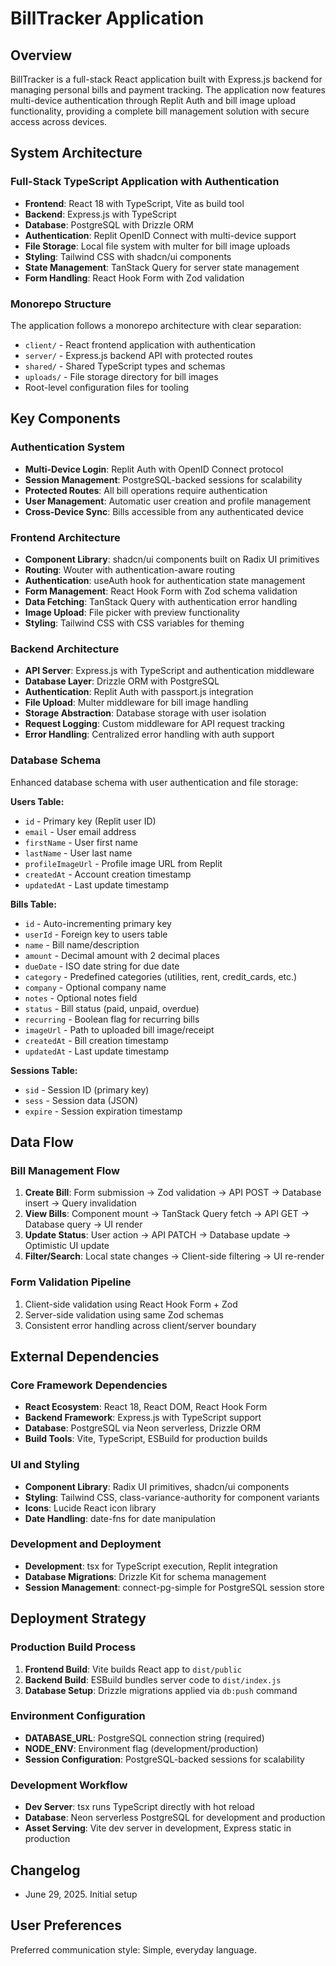 # BillTracker Application

## Overview

BillTracker is a full-stack React application built with Express.js backend for managing personal bills and payment tracking. The application now features multi-device authentication through Replit Auth and bill image upload functionality, providing a complete bill management solution with secure access across devices.

## System Architecture

### Full-Stack TypeScript Application with Authentication
- **Frontend**: React 18 with TypeScript, Vite as build tool
- **Backend**: Express.js with TypeScript
- **Database**: PostgreSQL with Drizzle ORM
- **Authentication**: Replit OpenID Connect with multi-device support
- **File Storage**: Local file system with multer for bill image uploads
- **Styling**: Tailwind CSS with shadcn/ui components
- **State Management**: TanStack Query for server state management
- **Form Handling**: React Hook Form with Zod validation

### Monorepo Structure
The application follows a monorepo architecture with clear separation:
- `client/` - React frontend application with authentication
- `server/` - Express.js backend API with protected routes
- `shared/` - Shared TypeScript types and schemas
- `uploads/` - File storage directory for bill images
- Root-level configuration files for tooling

## Key Components

### Authentication System
- **Multi-Device Login**: Replit Auth with OpenID Connect protocol
- **Session Management**: PostgreSQL-backed sessions for scalability
- **Protected Routes**: All bill operations require authentication
- **User Management**: Automatic user creation and profile management
- **Cross-Device Sync**: Bills accessible from any authenticated device

### Frontend Architecture
- **Component Library**: shadcn/ui components built on Radix UI primitives
- **Routing**: Wouter with authentication-aware routing
- **Authentication**: useAuth hook for authentication state management
- **Form Management**: React Hook Form with Zod schema validation
- **Data Fetching**: TanStack Query with authentication error handling
- **Image Upload**: File picker with preview functionality
- **Styling**: Tailwind CSS with CSS variables for theming

### Backend Architecture
- **API Server**: Express.js with TypeScript and authentication middleware
- **Database Layer**: Drizzle ORM with PostgreSQL
- **Authentication**: Replit Auth with passport.js integration
- **File Upload**: Multer middleware for bill image handling
- **Storage Abstraction**: Database storage with user isolation
- **Request Logging**: Custom middleware for API request tracking
- **Error Handling**: Centralized error handling with auth support

### Database Schema
Enhanced database schema with user authentication and file storage:

**Users Table:**
- `id` - Primary key (Replit user ID)
- `email` - User email address
- `firstName` - User first name
- `lastName` - User last name
- `profileImageUrl` - Profile image URL from Replit
- `createdAt` - Account creation timestamp
- `updatedAt` - Last update timestamp

**Bills Table:**
- `id` - Auto-incrementing primary key
- `userId` - Foreign key to users table
- `name` - Bill name/description
- `amount` - Decimal amount with 2 decimal places
- `dueDate` - ISO date string for due date
- `category` - Predefined categories (utilities, rent, credit_cards, etc.)
- `company` - Optional company name
- `notes` - Optional notes field
- `status` - Bill status (paid, unpaid, overdue)
- `recurring` - Boolean flag for recurring bills
- `imageUrl` - Path to uploaded bill image/receipt
- `createdAt` - Bill creation timestamp
- `updatedAt` - Last update timestamp

**Sessions Table:**
- `sid` - Session ID (primary key)
- `sess` - Session data (JSON)
- `expire` - Session expiration timestamp

## Data Flow

### Bill Management Flow
1. **Create Bill**: Form submission → Zod validation → API POST → Database insert → Query invalidation
2. **View Bills**: Component mount → TanStack Query fetch → API GET → Database query → UI render
3. **Update Status**: User action → API PATCH → Database update → Optimistic UI update
4. **Filter/Search**: Local state changes → Client-side filtering → UI re-render

### Form Validation Pipeline
1. Client-side validation using React Hook Form + Zod
2. Server-side validation using same Zod schemas
3. Consistent error handling across client/server boundary

## External Dependencies

### Core Framework Dependencies
- **React Ecosystem**: React 18, React DOM, React Hook Form
- **Backend Framework**: Express.js with TypeScript support
- **Database**: PostgreSQL via Neon serverless, Drizzle ORM
- **Build Tools**: Vite, TypeScript, ESBuild for production builds

### UI and Styling
- **Component Library**: Radix UI primitives, shadcn/ui components
- **Styling**: Tailwind CSS, class-variance-authority for component variants
- **Icons**: Lucide React icon library
- **Date Handling**: date-fns for date manipulation

### Development and Deployment
- **Development**: tsx for TypeScript execution, Replit integration
- **Database Migrations**: Drizzle Kit for schema management
- **Session Management**: connect-pg-simple for PostgreSQL session store

## Deployment Strategy

### Production Build Process
1. **Frontend Build**: Vite builds React app to `dist/public`
2. **Backend Build**: ESBuild bundles server code to `dist/index.js`
3. **Database Setup**: Drizzle migrations applied via `db:push` command

### Environment Configuration
- **DATABASE_URL**: PostgreSQL connection string (required)
- **NODE_ENV**: Environment flag (development/production)
- **Session Configuration**: PostgreSQL-backed sessions for scalability

### Development Workflow
- **Dev Server**: tsx runs TypeScript directly with hot reload
- **Database**: Neon serverless PostgreSQL for development and production
- **Asset Serving**: Vite dev server in development, Express static in production

## Changelog
- June 29, 2025. Initial setup

## User Preferences

Preferred communication style: Simple, everyday language.